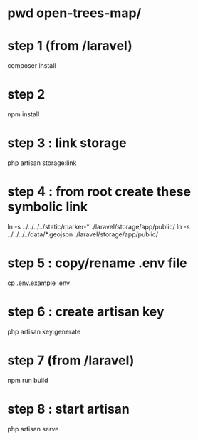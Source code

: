 # pwd open-trees-map/

# step 1 (from /laravel) 
composer install

# step 2
npm install

# step 3 : link storage 
php artisan storage:link

# step 4 : from root create these symbolic link
ln -s ../../../../static/marker-* ./laravel/storage/app/public/
ln -s ../../../../data/*.geojson ./laravel/storage/app/public/

# step 5 : copy/rename .env file
cp .env.example .env

# step 6 : create artisan key
php artisan key:generate

# step 7 (from /laravel)
npm run build

# step 8 : start artisan
php artisan serve

